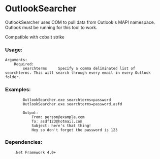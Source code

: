 ﻿# OutlookSearcher

OutlookSearcher uses COM to pull data from Outlook's MAPI namespace. Outlook must be running for this tool to work.

Compatible with cobalt strike

### Usage:
    Arguments:
        Required:
            searchterms     Specify a comma deliminated list of searchterms. This will search through every email in every Outlook folder.

### Examples:
            OutlookSearcher.exe searchterms=password
            OutlookSearcher.exe searchterms=password,asfd
            
            Output:
                From: person@example.com
                To: asdf123@hotmail.com
                Subject: here's that thing!
                Hey so don't forget the password is 123

### Dependencies:
        .Net Framework 4.0+